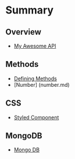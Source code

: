 # Summary

## Overview

* [My Awesome API](README.md)

## Methods

* [Defining Methods](methods.md)
* [Number] (number.md)

## CSS

* [Styled Component](styled-component.md)

## MongoDB

* [Mongo DB](mongoDB.md)
